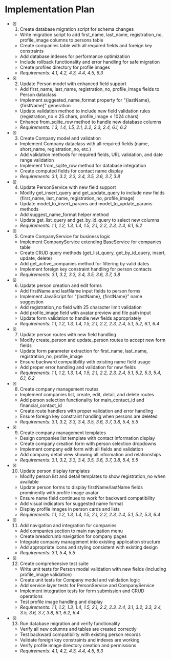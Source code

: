 # Implementation Plan

- [x] 1. Create database migration script for schema changes

  - Write migration script to add first_name, last_name, registration_no, profile_image columns to persons table
  - Create companies table with all required fields and foreign key constraints
  - Add database indexes for performance optimization
  - Include rollback functionality and error handling for safe migration
  - Create profiles directory for profile images
  - _Requirements: 4.1, 4.2, 4.3, 4.4, 4.5, 6.3_

- [x] 2. Update Person model with enhanced field support

  - Add first_name, last_name, registration_no, profile_image fields to Person dataclass
  - Implement suggested_name_format property for "{lastName}, {firstName}" generation
  - Update validation method to include new field validation rules (registration_no ≤ 25 chars, profile_image ≤ 1024 chars)
  - Enhance from_sqlite_row method to handle new database columns
  - _Requirements: 1.3, 1.4, 1.5, 2.1, 2.2, 2.3, 2.4, 6.1, 6.2_

- [x] 3. Create Company model and validation

  - Implement Company dataclass with all required fields (name, short_name, registration_no, etc.)
  - Add validation methods for required fields, URL validation, and date range validation
  - Implement from_sqlite_row method for database integration
  - Create computed fields for contact name display
  - _Requirements: 3.1, 3.2, 3.3, 3.4, 3.5, 3.6, 3.7, 3.8_

- [x] 4. Update PersonService with new field support

  - Modify get_insert_query and get_update_query to include new fields (first_name, last_name, registration_no, profile_image)
  - Update model_to_insert_params and model_to_update_params methods
  - Add suggest_name_format helper method
  - Update get_list_query and get_by_id_query to select new columns
  - _Requirements: 1.1, 1.2, 1.3, 1.4, 1.5, 2.1, 2.2, 2.3, 2.4, 6.1, 6.2_

- [x] 5. Create CompanyService for business logic

  - Implement CompanyService extending BaseService for companies table
  - Create CRUD query methods (get_list_query, get_by_id_query, insert, update, delete)
  - Add get_active_companies method for filtering by valid dates
  - Implement foreign key constraint handling for person contacts
  - _Requirements: 3.1, 3.2, 3.3, 3.4, 3.5, 3.6, 3.7, 3.8_

- [x] 6. Update person creation and edit forms

  - Add firstName and lastName input fields to person forms
  - Implement JavaScript for "{lastName}, {firstName}" name suggestion
  - Add registration_no field with 25 character limit validation
  - Add profile_image field with avatar preview and file path input
  - Update form validation to handle new fields appropriately
  - _Requirements: 1.1, 1.2, 1.3, 1.4, 1.5, 2.1, 2.2, 2.3, 2.4, 5.1, 5.2, 6.1, 6.4_

- [x] 7. Update person routes with new field handling

  - Modify create_person and update_person routes to accept new form fields
  - Update form parameter extraction for first_name, last_name, registration_no, profile_image
  - Ensure backward compatibility with existing name field usage
  - Add proper error handling and validation for new fields
  - _Requirements: 1.1, 1.2, 1.3, 1.4, 1.5, 2.1, 2.2, 2.3, 2.4, 5.1, 5.2, 5.3, 5.4, 6.1, 6.2_

- [x] 8. Create company management routes

  - Implement companies list, create, edit, detail, and delete routes
  - Add person selection functionality for main_contact_id and financial_contact_id
  - Create route handlers with proper validation and error handling
  - Ensure foreign key constraint handling when persons are deleted
  - _Requirements: 3.1, 3.2, 3.3, 3.4, 3.5, 3.6, 3.7, 3.8, 5.4, 5.5_

- [x] 9. Create company management templates

  - Design companies list template with contact information display
  - Create company creation form with person selection dropdowns
  - Implement company edit form with all fields and validation
  - Add company detail view showing all information and relationships
  - _Requirements: 3.1, 3.2, 3.3, 3.4, 3.5, 3.6, 3.7, 3.8, 5.4, 5.5_

- [x] 10. Update person display templates

  - Modify person list and detail templates to show registration_no when available
  - Update person forms to display firstName/lastName fields prominently with profile image avatar
  - Ensure name field continues to work for backward compatibility
  - Add visual indicators for suggested name format
  - Display profile images in person cards and lists
  - _Requirements: 1.1, 1.2, 1.3, 1.4, 1.5, 2.1, 2.2, 2.3, 2.4, 5.1, 5.2, 5.3, 6.4_

- [x] 11. Add navigation and integration for companies

  - Add companies section to main navigation menu
  - Create breadcrumb navigation for company pages
  - Integrate company management into existing application structure
  - Add appropriate icons and styling consistent with existing design
  - _Requirements: 3.1, 5.4, 5.5_

- [x] 12. Create comprehensive test suite

  - Write unit tests for Person model validation with new fields (including profile_image validation)
  - Create unit tests for Company model and validation logic
  - Add service layer tests for PersonService and CompanyService
  - Implement integration tests for form submission and CRUD operations
  - Test profile image handling and display
  - _Requirements: 1.1, 1.2, 1.3, 1.4, 1.5, 2.1, 2.2, 2.3, 2.4, 3.1, 3.2, 3.3, 3.4, 3.5, 3.6, 3.7, 3.8, 6.1, 6.2, 6.4_

- [x] 13. Run database migration and verify functionality

  - Verify all new columns and tables are created correctly
  - Test backward compatibility with existing person records
  - Validate foreign key constraints and indexes are working
  - Verify profile image directory creation and permissions
  - _Requirements: 4.1, 4.2, 4.3, 4.4, 4.5, 6.3_
